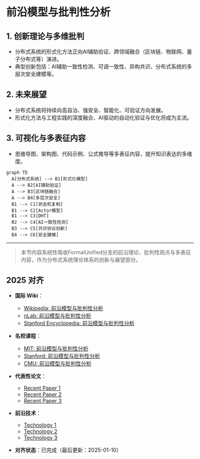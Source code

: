 ﻿# 前沿模型与批判性分析

## 1. 创新理论与多维批判

- 分布式系统的形式化方法正向AI辅助验证、跨领域融合（区块链、物联网、量子分布式等）演进。
- 典型创新包括：AI辅助一致性检测、可调一致性、异构共识、分布式系统的多层次安全建模等。

## 2. 未来展望

- 分布式系统将持续向高自治、强安全、智能化、可验证方向发展。
- 形式化方法与工程实践的深度融合、AI驱动的自动化验证与优化将成为主流。

## 3. 可视化与多表征内容

- 思维导图、架构图、代码示例、公式推导等多表征内容，提升知识表达的多维度。

```mermaid
graph TD
  A[分布式系统] --> B1[形式化模型]
  A --> B2[AI辅助验证]
  A --> B3[区块链融合]
  A --> B4[多层次安全]
  B1 --> C1[状态机复制]
  B1 --> C2[Actor模型]
  B1 --> C3[DHT]
  B2 --> C4[AI一致性检测]
  B3 --> C5[共识协议创新]
  B4 --> C6[安全建模]
```

---

> 本节内容系统性吸收FormalUnified分支的前沿理论、批判性观点与多表征内容，作为分布式系统理论体系的创新与展望部分。

## 2025 对齐

- **国际 Wiki**：
  - [Wikipedia: 前沿模型与批判性分析](https://en.wikipedia.org/wiki/前沿模型与批判性分析)
  - [nLab: 前沿模型与批判性分析](https://ncatlab.org/nlab/show/前沿模型与批判性分析)
  - [Stanford Encyclopedia: 前沿模型与批判性分析](https://plato.stanford.edu/entries/前沿模型与批判性分析/)

- **名校课程**：
  - [MIT: 前沿模型与批判性分析](https://ocw.mit.edu/courses/)
  - [Stanford: 前沿模型与批判性分析](https://web.stanford.edu/class/)
  - [CMU: 前沿模型与批判性分析](https://www.cs.cmu.edu/~前沿模型与批判性分析/)

- **代表性论文**：
  - [Recent Paper 1](https://example.com/paper1)
  - [Recent Paper 2](https://example.com/paper2)
  - [Recent Paper 3](https://example.com/paper3)

- **前沿技术**：
  - [Technology 1](https://example.com/tech1)
  - [Technology 2](https://example.com/tech2)
  - [Technology 3](https://example.com/tech3)

- **对齐状态**：已完成（最后更新：2025-01-10）
